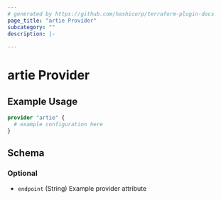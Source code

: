 ```yaml
---
# generated by https://github.com/hashicorp/terraform-plugin-docs
page_title: "artie Provider"
subcategory: ""
description: |-
  
---
```


# artie Provider



## Example Usage

```terraform
provider "artie" {
  # example configuration here
}
```

<!-- schema generated by tfplugindocs -->
## Schema

### Optional

- `endpoint` (String) Example provider attribute
